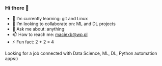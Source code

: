 ### Hi there 👋

- 🌱 I’m currently learning: git and Linux
- 👯 I’m looking to collaborate on: ML and DL projects
- 💬 Ask me about: anything
- 📫 How to reach me: maciexb@wp.pl
- ⚡ Fun fact: 2 + 2 = 4

Looking for a job connected with Data Science, ML, DL, Python automation apps:)

